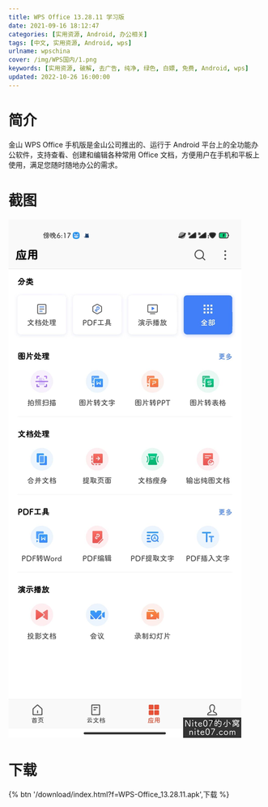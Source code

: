 ```yaml
---
title: WPS Office 13.28.11 学习版
date: 2021-09-16 18:12:47
categories: [实用资源, Android, 办公相关]
tags: [中文, 实用资源, Android, wps]
urlname: wpschina
cover: /img/WPS国内/1.png
keywords: [实用资源, 破解, 去广告, 纯净, 绿色, 白嫖, 免费, Android, wps]
updated: 2022-10-26 16:00:00
---
```


# 简介

金山 WPS Office 手机版是金山公司推出的、运行于 Android 平台上的全功能办公软件，支持查看、创建和编辑各种常用 Office 文档，方便用户在手机和平板上使用，满足您随时随地办公的需求。

# 截图

![](/img/WPS国内/2.jpg)

# 下载

{% btn '/download/index.html?f=WPS-Office_13.28.11.apk',下载 %}

